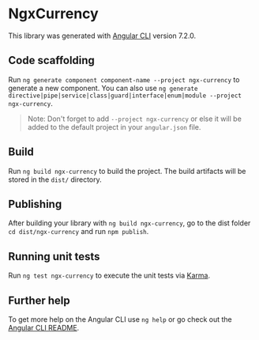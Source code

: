 # NgxCurrency

This library was generated with [Angular CLI](https://github.com/angular/angular-cli) version 7.2.0.

## Code scaffolding

Run `ng generate component component-name --project ngx-currency` to generate a new component. You can also use `ng generate directive|pipe|service|class|guard|interface|enum|module --project ngx-currency`.
> Note: Don't forget to add `--project ngx-currency` or else it will be added to the default project in your `angular.json` file. 

## Build

Run `ng build ngx-currency` to build the project. The build artifacts will be stored in the `dist/` directory.

## Publishing

After building your library with `ng build ngx-currency`, go to the dist folder `cd dist/ngx-currency` and run `npm publish`.

## Running unit tests

Run `ng test ngx-currency` to execute the unit tests via [Karma](https://karma-runner.github.io).

## Further help

To get more help on the Angular CLI use `ng help` or go check out the [Angular CLI README](https://github.com/angular/angular-cli/blob/master/README.md).
